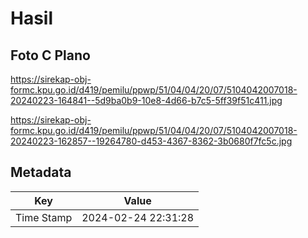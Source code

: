 # Hasil

## Foto C Plano

https://sirekap-obj-formc.kpu.go.id/d419/pemilu/ppwp/51/04/04/20/07/5104042007018-20240223-164841--5d9ba0b9-10e8-4d66-b7c5-5ff39f51c411.jpg

https://sirekap-obj-formc.kpu.go.id/d419/pemilu/ppwp/51/04/04/20/07/5104042007018-20240223-162857--19264780-d453-4367-8362-3b0680f7fc5c.jpg


## Metadata

| Key        | Value               |
| ---------- | ------------------- |
| Time Stamp | 2024-02-24 22:31:28 |




